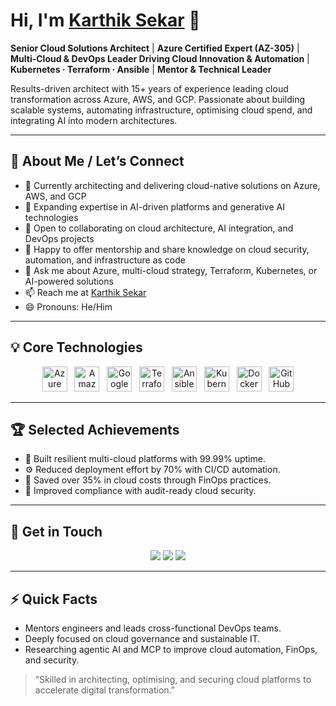 # Hi, I'm [Karthik Sekar](https://www.linkedin.com/in/karthiksekars) 👋

**Senior Cloud Solutions Architect** | **Azure Certified Expert (AZ-305)** | **Multi-Cloud & DevOps Leader Driving Cloud Innovation & Automation** | **Kubernetes · Terraform · Ansible** | **Mentor & Technical Leader**

Results-driven architect with 15+ years of experience leading cloud transformation across Azure, AWS, and GCP. Passionate about building scalable systems, automating infrastructure, optimising cloud spend, and integrating AI into modern architectures.

---

## 👋 About Me / Let’s Connect

- 🔭 Currently architecting and delivering cloud-native solutions on Azure, AWS, and GCP
- 🌱 Expanding expertise in AI-driven platforms and generative AI technologies
- 👯 Open to collaborating on cloud architecture, AI integration, and DevOps projects
- 🤝 Happy to offer mentorship and share knowledge on cloud security, automation, and infrastructure as code
- 💬 Ask me about Azure, multi-cloud strategy, Terraform, Kubernetes, or AI-powered solutions
- 📫 Reach me at [Karthik Sekar](https://www.linkedin.com/in/karthiksekars)
- 😄 Pronouns: He/Him

---

## 💡 Core Technologies

<p align="center">
  <img src="https://cdn.jsdelivr.net/gh/devicons/devicon/icons/azure/azure-original.svg" alt="Azure" width="40"/>&nbsp;&nbsp;
  <img src="https://cdn.jsdelivr.net/gh/devicons/devicon/icons/amazonwebservices/amazonwebservices-original-wordmark.svg" alt="Amazon Web Services (AWS)" width="40"/>&nbsp;&nbsp;
  <img src="https://cdn.jsdelivr.net/gh/devicons/devicon/icons/googlecloud/googlecloud-original.svg" alt="Google Cloud Platform" width="40"/>&nbsp;&nbsp;
  <img src="https://cdn.jsdelivr.net/gh/devicons/devicon/icons/terraform/terraform-original.svg" alt="Terraform" width="40"/>&nbsp;&nbsp;
  <img src="https://cdn.jsdelivr.net/gh/devicons/devicon/icons/ansible/ansible-original.svg" alt="Ansible" width="40"/>&nbsp;&nbsp;
  <img src="https://cdn.jsdelivr.net/gh/devicons/devicon/icons/kubernetes/kubernetes-plain.svg" alt="Kubernetes (K8s)" width="40"/>&nbsp;&nbsp;
  <img src="https://cdn.jsdelivr.net/gh/devicons/devicon/icons/docker/docker-original.svg" alt="Docker" width="40"/>&nbsp;&nbsp;
  <img src="https://cdn.jsdelivr.net/gh/devicons/devicon/icons/github/github-original.svg" alt="GitHub" width="40"/>
</p>

---

## 🏆 Selected Achievements

- 🚀 Built resilient multi-cloud platforms with 99.99% uptime.
- ⚙️ Reduced deployment effort by 70% with CI/CD automation.
- 💸 Saved over 35% in cloud costs through FinOps practices.
- 🔐 Improved compliance with audit-ready cloud security.

---

## 🔗 Get in Touch

<p align="center">
  <a href="https://www.linkedin.com/in/karthiksekars" target="_blank"><img src="https://img.shields.io/badge/-LinkedIn-0077B5?style=flat&logo=linkedin&logoColor=white" /></a>
  <a href="https://karthiksekar.dev" target="_blank"><img src="https://img.shields.io/badge/-Portfolio-000?style=flat&logo=firefox&logoColor=white" /></a>
  <a href="https://www.youtube.com/playlist?list=PLiqv9aXWko4vvRpu4Em7ZI-r7XdgNk41p" target="_blank"><img src="https://img.shields.io/badge/-YouTube-FF0000?style=flat&logo=youtube&logoColor=white" /></a>
</p>

---

## ⚡ Quick Facts

- Mentors engineers and leads cross-functional DevOps teams.
- Deeply focused on cloud governance and sustainable IT.
- Researching agentic AI and MCP to improve cloud automation, FinOps, and security.

> “Skilled in architecting, optimising, and securing cloud platforms to accelerate digital transformation.”
